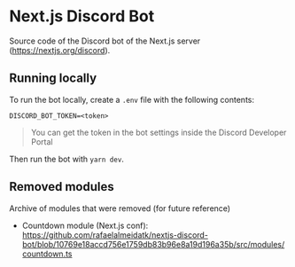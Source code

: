 # Next.js Discord Bot

Source code of the Discord bot of the Next.js server (https://nextjs.org/discord).

## Running locally

To run the bot locally, create a `.env` file with the following contents:

```
DISCORD_BOT_TOKEN=<token>
```

> You can get the token in the bot settings inside the Discord Developer Portal

Then run the bot with `yarn dev`.

## Removed modules

Archive of modules that were removed (for future reference)

- Countdown module (Next.js conf): https://github.com/rafaelalmeidatk/nextjs-discord-bot/blob/10769e18accd756e1759db83b96e8a19d196a35b/src/modules/countdown.ts
